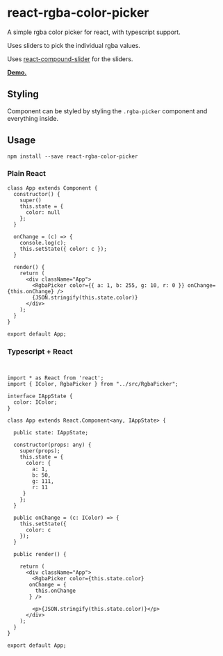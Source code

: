 # react-rgba-color-picker

A simple rgba color picker for react, with typescript support.

Uses sliders to pick the individual rgba values. 

Uses [react-compound-slider](https://www.npmjs.com/package/react-compound-slider) for the sliders. 

**[Demo.](https://dwjohnston.github.io/react-rgba-color-picker/)** 

## Styling

Component can be styled by styling the `.rgba-picker` component and everything inside. 


## Usage
```
npm install --save react-rgba-color-picker
```

### Plain React
```
class App extends Component {
  constructor() {
    super()
    this.state = {
      color: null
    };
  }

  onChange = (c) => {
    console.log(c);
    this.setState({ color: c });
  }

  render() {
    return (
      <div className="App">
        <RgbaPicker color={{ a: 1, b: 255, g: 10, r: 0 }} onChange={this.onChange} />
        {JSON.stringify(this.state.color)}
      </div>
    );
  }
}

export default App;
```

### Typescript + React

```


import * as React from 'react';
import { IColor, RgbaPicker } from "../src/RgbaPicker";

interface IAppState {
  color: IColor;
}

class App extends React.Component<any, IAppState> {

  public state: IAppState;

  constructor(props: any) {
    super(props);
    this.state = {
      color: {
        a: 1,
        b: 50,
        g: 111,
        r: 11
     }
    };
  }

  public onChange = (c: IColor) => {
    this.setState({
      color: c
    });
  }

  public render() {

    return (
      <div className="App">
        <RgbaPicker color={this.state.color}
       onChange = {
         this.onChange
       } />

        <p>{JSON.stringify(this.state.color)}</p>
      </div>
    );
  }
}

export default App;

```
